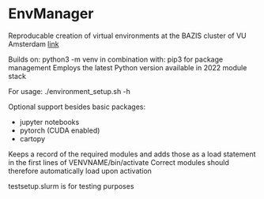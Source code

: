 # EnvManager

Reproducable creation of virtual environments
at the BAZIS cluster of VU Amsterdam
[link](https://bazis.readthedocs.io/en/latest/)

Builds on: python3 -m venv
in combination with: pip3 
for package management
Employs the latest Python version available in 2022 module stack

For usage:
./environment\_setup.sh -h 

Optional support besides basic packages:
- jupyter notebooks
- pytorch (CUDA enabled)
- cartopy

Keeps a record of the required modules
and adds those as a load statement in the 
first lines of VENVNAME/bin/activate
Correct modules should therefore automatically load 
upon activation

testsetup.slurm is for testing purposes
